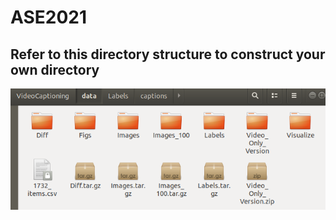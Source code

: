 # ASE2021

## Refer to this directory structure to construct your own directory
![](/image/directory_structure.png)

